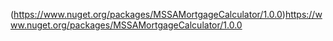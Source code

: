 (https://www.nuget.org/packages/MSSAMortgageCalculator/1.0.0)https://www.nuget.org/packages/MSSAMortgageCalculator/1.0.0
